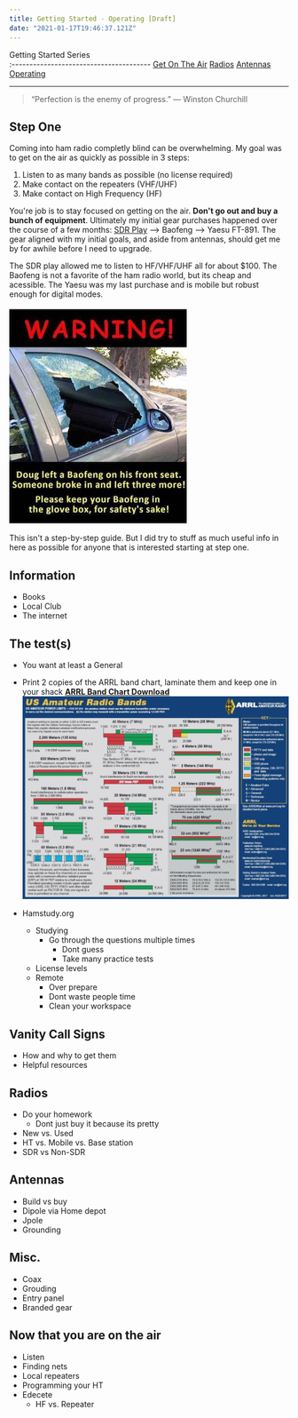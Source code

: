 ```yaml
---
title: Getting Started - Operating [Draft]
date: "2021-01-17T19:46:37.121Z"
---
```


Getting Started Series                                   
:---------------------------------------
[Get On The Air](./get-on-the-air)
[Radios](./radios)
[Antennas](./antennas)
[Operating](./operating)


---

>“Perfection is the enemy of progress.” — Winston Churchill

## Step One
Coming into ham radio completly blind can be overwhelming. My goal was to get on the air as quickly as possible in 3 steps:

1. Listen to as many bands as possible (no license required)
2. Make contact on the repeaters (VHF/UHF)
3. Make contact on High Frequency (HF)

You're job is to stay focused on getting on the air. **Don't go out and buy a bunch of equipment**. Ultimately my initial gear purchases happened over the course of a few months: [SDR Play](https://www.sdrplay.com/) --> Baofeng --> Yaesu FT-891. The gear aligned with my initial goals, and aside from antennas, should get me by for awhile before I need to upgrade.

The SDR play allowed me to listen to HF/VHF/UHF all for about $100. The Baofeng is not a favorite of the ham radio world, but its cheap and acessible. The Yaesu was my last purchase and is mobile but robust enough for digital modes.

![Nothing but love for baofeng](./baofeng2.jpg)

This isn't a step-by-step guide. But I did try to stuff as much useful info in here as possible for anyone that is interested starting at step one.
## Information
- Books
- Local Club
- The internet
## The test(s)
- You want at least a General
- Print 2 copies of the ARRL band chart, laminate them and keep one in your shack 
**[ARRL Band Chart Download](http://www.arrl.org/files/file/Regulatory/Band%20Chart/Band%20Chart%20-%2011X17%20Color.pdf)**
![ARRL Band Chart](./Band_Chart_Image_for_ARRL_Web.jpg)

- Hamstudy.org
	- Studying
		- Go through the questions multiple times
			- Dont guess
			- Take many practice tests
	- License levels
	- Remote
		- Over prepare
		- Dont waste people time
		- Clean your workspace

## Vanity Call Signs
- How and why to get them 
- Helpful resources
## Radios
- Do your homework
	- Dont just buy it because its pretty
- New vs. Used
- HT vs. Mobile vs. Base station 
- SDR vs Non-SDR
## Antennas
- Build vs buy
- Dipole via Home depot
- Jpole
- Grounding

## Misc.
- Coax
- Grouding
- Entry panel
- Branded gear
## Now that you are on the air
- Listen
- Finding nets
- Local repeaters
- Programming your HT
- Edecete
	- HF vs. Repeater